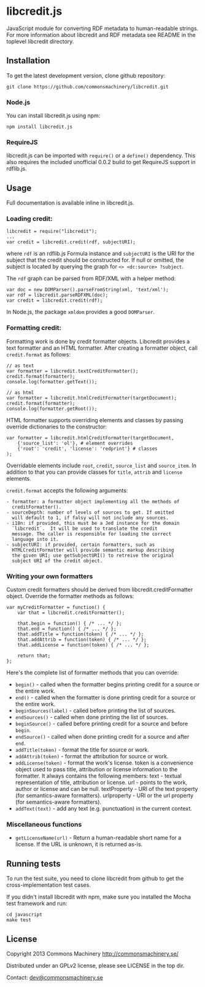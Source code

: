 libcredit.js
============

JavaScript module for converting RDF metadata to human-readable strings.
For more information about libcredit and RDF metadata see README in the
toplevel libcredit directory.

Installation
------------

To get the latest development version, clone github repository:

    git clone https://github.com/commonsmachinery/libcredit.git


### Node.js

You can install libcredit.js using npm:

    npm install libcredit.js


### RequireJS

libcredit.js can be imported with `require()` or a `define()`
dependency.  This also requires the included unofficial 0.0.2 build to
get RequireJS support in rdflib.js.


Usage
-----

Full documentation is available inline in libcredit.js.

### Loading credit:

    libcredit = require("libcredit");
    ...
    var credit = libcredit.credit(rdf, subjectURI);

where `rdf` is an rdflib.js Formula instance and `subjectURI` is the
URI for the subject that the credit should be constructed for.  If
null or omitted, the subject is located by querying the graph for `<>
<dc:source> ?subject`.

The `rdf` graph can be parsed from RDF/XML with a helper method:

    var doc = new DOMParser().parseFromString(xml, 'text/xml');
    var rdf = libcredit.parseRDFXML(doc);
    var credit = libcredit.credit(rdf);

In Node.js, the package `xmldom` provides a good `DOMParser`.


### Formatting credit:

Formatting work is done by credit formatter objects. Libcredit provides a text
formatter and an HTML formatter. After creating a formatter object, call
`credit.format` as follows:

    // as text
    var formatter = libcredit.textCreditFormatter();
    credit.format(formatter);
    console.log(formatter.getText());

    // as html
    var formatter = libcredit.htmlCreditFormatter(targetDocument);
    credit.format(formatter);
    console.log(formatter.getRoot());

HTML formatter supports overriding elements and classes by passing override
dictionaries to the constructor:

    var formatter = libcredit.htmlCreditFormatter(targetDocument,
        {'source_list': 'ol'}, # element overrides
        {'root': 'credit', 'license': 'redprint'} # classes
    );

Overridable elements include `root`, `credit`, `source_list` and
`source_item`. In addition to that you can provide classes for
`title`, `attrib` and `license` elements.

`credit.format` accepts the following arguments:

    - formatter: a formatter object implementing all the methods of
      creditFormatter().
    - sourceDepth: number of levels of sources to get. If omitted
      will default to 1, if falsy will not include any sources.
    - i18n: if provided, this must be a Jed instance for the domain
      `libcredit`.  It will be used to translate the credit
      message. The caller is responsible for loading the correct
      language into it.
    - subjectURI: if provided, certain formatters, such as
      HTMLCreditFormatter will provide semantic markup describing
      the given URI; use getSubjectURI() to retreive the original
      subject URI of the credit object.

### Writing your own formatters

Custom credit formatters should be derived from libcredit.creditFormatter
object. Override the formatter methods as follows:

    var myCreditFormatter = function() {
        var that = libcredit.creditFormatter();

        that.begin = function() { /* ... */ };
        that.end = function() { /* ... */ };
        that.addTitle = function(token) { /* ... */ };
        that.addAttrib = function(token) { /* ... */ };
        that.addLicense = function(token) { /* ... */ };

        return that;
    };

Here's the complete list of formatter methods that you can override:

* `begin()` - called when the formatter begins printing credit for a source
  or the entire work.
* `end()` - called when the formatter is done printing credit for a source
  or the entire work.
* `beginSources(label)` - called before printing the list of sources.
* `endSources()` - called when done printing the list of sources.
* `beginSource()` - called before printing credit for a source and before `begin`.
* `endSource()` - called when done printing credit for a source and after `end`.
* `addTitle(token)` - format the title for source or work.
* `addAttrib(token)` - format the attribution for source or work.
* `addLicense(token)` - format the work's license.
  token is a convenience object used to pass title, attribution or license
  information to the formatter.
  It always contains the following members:
  text - textual representation of title, attribution or license.
  url - points to the work, author or license and can be null.
  textProperty - URI of the text property (for semantics-aware formatters).
  urlproperty - URI or the url property (for semantics-aware formatters).
* `addText(text)` - add any text (e.g. punctuation) in the current context.


### Miscellaneous functions

* `getLicenseName(url)` - Return a human-readable short name for a license.
  If the URL is unknown, it is returned as-is.

Running tests
-------------

To run the test suite, you need to clone libcredit from github to get
the cross-implementation test cases.

If you didn't install libcredit with npm, make sure you installed the Mocha
test framework and run:

    cd javascript
    make test

License
-------

Copyright 2013 Commons Machinery http://commonsmachinery.se/

Distributed under an GPLv2 license, please see LICENSE in the top dir.

Contact: dev@commonsmachinery.se
